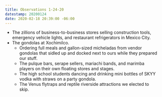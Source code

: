 ```yaml
---
title: Observations 1-24-20
datestamp: 20200124
date: 2020-02-18 20:39:00 -06:00
---
```


- The zillions of business-to-business stores selling construction tools, emergency vehicle lights, and restaurant refrigerators in Mexico City.
- The gondolas at Xochimilco.
	- Ordering full meals and gallon-sized micheladas from vendor gondolas that sidled up and docked next to ours while they prepared our stuff.
	- The pulque bars, serape sellers, mariachi bands, and marimba players on their own floating stores and stages.
	- The high school students dancing and drinking mini bottles of SKYY vodka with straws on a party gondola.
	- The Venus flytraps and reptile riverside attractions we elected to skip.
